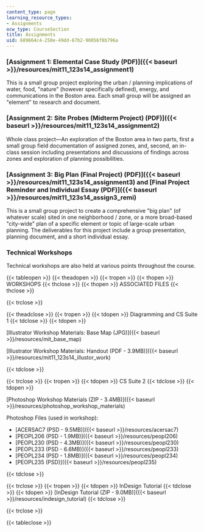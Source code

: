 ```yaml
---
content_type: page
learning_resource_types:
- Assignments
ocw_type: CourseSection
title: Assignments
uid: 689664c4-250e-49dd-67b2-90856f8b796a
---
```


### [Assignment 1: Elemental Case Study (PDF)]({{< baseurl >}}/resources/mit11_123s14_assignment1)

This is a small group project exploring the urban / planning implications of water, food, "nature" (however specifically defined), energy, and communications in the Boston area. Each small group will be assigned an "element" to research and document.

### [Assignment 2: Site Probes (Midterm Project) (PDF)]({{< baseurl >}}/resources/mit11_123s14_assignment2)

Whole class project—An exploration of the Boston area in two parts, first a small group field documentation of assigned zones, and, second, an in-class session including presentations and discussions of findings across zones and exploration of planning possibilities.

### [Assignment 3: Big Plan (Final Project) (PDF)]({{< baseurl >}}/resources/mit11_123s14_assignment3) and [Final Project Reminder and Individual Essay (PDF)]({{< baseurl >}}/resources/mit11_123s14_assign3_remi)

This is a small group project to create a comprehensive "big plan" (of whatever scale) sited in one neighborhood / zone, or a more broad-based "city-wide" plan of a specific element or topic of large-scale urban planning. The deliverables for this project include a group presentation, planning document, and a short individual essay.

### Technical Workshops

Technical workshops are also held at various points throughout the course.

{{< tableopen >}}
{{< theadopen >}}
{{< tropen >}}
{{< thopen >}}
WORKSHOPS
{{< thclose >}}
{{< thopen >}}
ASSOCIATED FILES
{{< thclose >}}

{{< trclose >}}

{{< theadclose >}}
{{< tropen >}}
{{< tdopen >}}
Diagramming and CS Suite 1
{{< tdclose >}}
{{< tdopen >}}


[Illustrator Workshop Materials: Base Map (JPG)]({{< baseurl >}}/resources/mit_base_map)

[Illustrator Workshop Materials: Handout (PDF - 3.9MB)]({{< baseurl >}}/resources/mit11_123s14_illustor_work)


{{< tdclose >}}

{{< trclose >}}
{{< tropen >}}
{{< tdopen >}}
CS Suite 2
{{< tdclose >}}
{{< tdopen >}}


[Photoshop Workshop Materials (ZIP - 3.4MB)]({{< baseurl >}}/resources/photoshop_workshop_materials)

Photoshop Files (used in workshop):

*   [ACERSAC7 (PSD - 9.5MB)]({{< baseurl >}}/resources/acersac7)
*   [PEOPL206 (PSD - 1.9MB)]({{< baseurl >}}/resources/peopl206)
*   [PEOPL230 (PSD - 4.3MB)]({{< baseurl >}}/resources/peopl230)
*   [PEOPL233 (PSD - 6.6MB)]({{< baseurl >}}/resources/peopl233)
*   [PEOPL234 (PSD - 1.8MB)]({{< baseurl >}}/resources/peopl234)
*   [PEOPL235 (PSD)]({{< baseurl >}}/resources/peopl235)


{{< tdclose >}}

{{< trclose >}}
{{< tropen >}}
{{< tdopen >}}
InDesign Tutorial
{{< tdclose >}}
{{< tdopen >}}
[InDesign Tutorial (ZIP - 9.0MB)]({{< baseurl >}}/resources/indesign_tutorial)
{{< tdclose >}}

{{< trclose >}}

{{< tableclose >}}